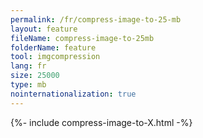 ```yaml
---
permalink: /fr/compress-image-to-25-mb
layout: feature
fileName: compress-image-to-25mb
folderName: feature
tool: imgcompression
lang: fr
size: 25000
type: mb
nointernationalization: true
---
```

{%- include compress-image-to-X.html -%}       
